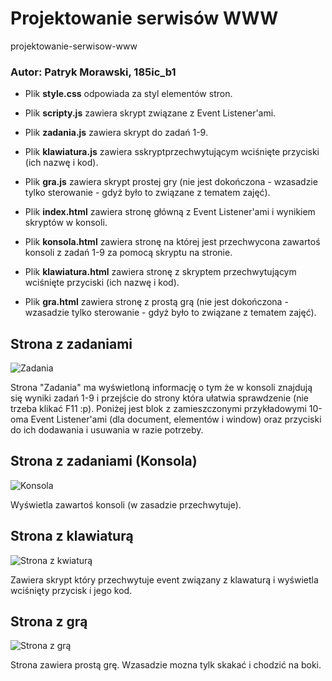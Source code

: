 # Projektowanie serwisów WWW
projektowanie-serwisow-www

### Autor: Patryk Morawski, 185ic_b1

- Plik **style.css** odpowiada za styl elementów stron.

- Plik **scripty.js** zawiera skrypt związane z Event Listener'ami.

- Plik **zadania.js** zawiera skrypt do zadań 1-9.

- Plik **klawiatura.js** zawiera sskryptprzechwytującym wciśnięte przyciski (ich nazwę i kod).

- Plik **gra.js** zawiera skrypt prostej gry (nie jest dokończona - wzasadzie tylko sterowanie - gdyż było to związane z tematem zajęć).

- Plik **index.html** zawiera stronę główną z Event Listener'ami i wynikiem skryptów w konsoli.

- Plik **konsola.html** zawiera stronę na której jest przechwycona zawartoś konsoli z zadań 1-9 za pomocą skryptu na stronie.

- Plik **klawiatura.html** zawiera stronę z skryptem przechwytującym wciśnięte przyciski (ich nazwę i kod).

- Plik **gra.html** zawiera stronę z prostą grą (nie jest dokończona - wzasadzie tylko sterowanie - gdyż było to związane z tematem zajęć).

## Strona z zadaniami
![Zadania](https://i.imgur.com/dOqTk6n.png)

Strona "Zadania" ma wyświetloną informację o tym że w konsoli znajdują się wyniki zadań 1-9 i przejście do strony która ułatwia sprawdzenie (nie trzeba klikać F11 :p).
Poniżej jest blok z zamieszczonymi przykładowymi 10-oma Event Listener'ami (dla document, elementów i window) oraz przyciski do ich dodawania i usuwania w razie potrzeby.

## Strona z zadaniami (Konsola)
![Konsola](https://i.imgur.com/TTxiYKl.png)

Wyświetla zawartoś konsoli (w zasadzie przechwytuje).

## Strona z klawiaturą
![Strona z kwiaturą](https://i.imgur.com/TIxcXLK.png)

Zawiera skrypt który przechwytuje event związany z klawaturą i wyświetla wciśnięty przycisk i jego kod.

## Strona z grą
![Strona z grą](https://i.imgur.com/Ph1DkXC.png)

Strona zawiera prostą grę. Wzasadzie mozna tylk skakać i chodzić na boki.
